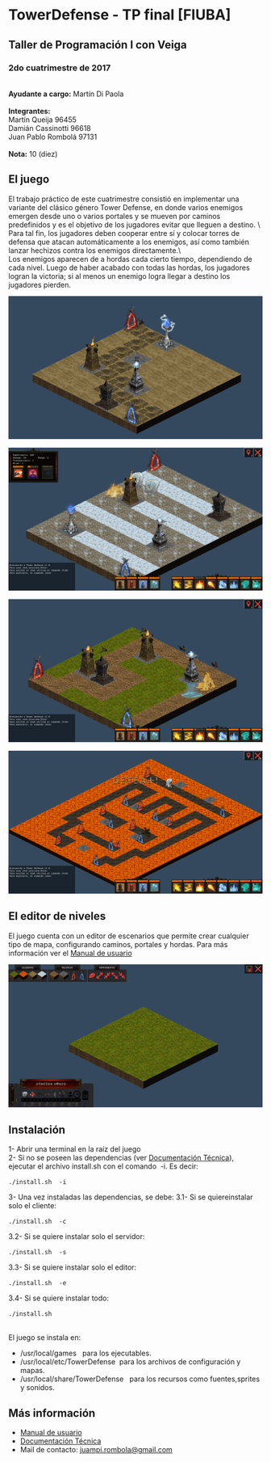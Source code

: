 # TowerDefense - TP final [FIUBA]
## Taller de Programación I con Veiga
### 2do cuatrimestre de 2017
\
**Ayudante a cargo:** Martín Di Paola \
\
**Integrantes:** \
Martín Queija 96455 \
Damián Cassinotti 96618 \
Juan Pablo Rombolá 97131 \
\
**Nota:** 10 (diez)
## El juego
El trabajo práctico de este cuatrimestre consistió en implementar una variante del clásico género Tower Defense, en donde varios enemigos emergen desde uno o varios portales y se mueven por caminos predefinidos y es el objetivo de los jugadores evitar que lleguen a destino. \ \
Para tal fin, los jugadores deben cooperar entre sí y colocar torres de defensa que atacan automáticamente a los enemigos, así como también lanzar hechizos contra los enemigos directamente.\ \
Los enemigos aparecen de a hordas cada cierto tiempo, dependiendo de cada nivel. Luego de haber acabado con todas las hordas, los jugadores logran la victoria; si al menos un enemigo logra llegar a destino los jugadores pierden.

![alt text](https://github.com/JuampiRombola/TowerDefense/blob/master/Resources/Torres.png "Vista al 06/11/17")

![alt text](https://github.com/JuampiRombola/TowerDefense/blob/master/Resources/Juego1.png "Vista nivel Easy")

![alt text](https://github.com/JuampiRombola/TowerDefense/blob/master/Resources/Juego2.png "Vista nivel Medium")

![alt text](https://github.com/JuampiRombola/TowerDefense/blob/master/Resources/Juego3.png "Vista nivel Insane")

## El editor de niveles
El juego cuenta con un editor de escenarios que permite crear cualquier tipo de mapa, configurando caminos, portales y hordas. Para más información ver el [Manual de usuario](https://github.com/JuampiRombola/TowerDefense/blob/master/Documentos/Manual%20de%20Usuario.pdf)

![alt text](https://github.com/JuampiRombola/TowerDefense/blob/master/Resources/Editor.png "Vista Editor")

## Instalación

1-​ ​Abrir​ ​una​ ​terminal​ ​en​ ​la​ ​raíz​ ​del​ ​juego\
2- Si no se poseen las dependencias (ver [Documentación Técnica](https://github.com/JuampiRombola/TowerDefense/blob/master/Documentos/Documentaci%C3%B3n%20T%C3%A9cnica.pdf)), ejecutar el archivo
install.sh​ ​con​ ​el​ ​comando​ ​ -i.​ Es decir: 
```
./install.sh​ ​ -i
```
3-​ ​Una​ ​vez​ ​instaladas​ ​las​ ​dependencias,​ se debe:
3.1-​ ​Si​ se quiere​ instalar​ ​solo​ ​el​ cliente:
```
./install.sh​ ​ -c
```
3.2-​ ​Si​ se quiere​ instalar​ solo​ el​ servidor:
```
./install.sh​ ​ -s
```
3.3-​ ​Si​ ​se quiere​ ​instalar​ ​solo​ ​el​ ​editor:
```
./install.sh​ ​ -e
```
3.4-​ ​Si​ se quiere​ instalar​ todo: 
```
./install.sh
```
\
El​ juego​​ se​ instala​ en:
- /usr/local/games ​ ​ para​ ​los​​ ejecutables.
- /usr/local/etc/TowerDefense  ​ para​ los​ ​archivos​ de​ configuración y mapas.
- /usr/local/share/TowerDefense ​ ​ para​ ​los​ recursos​ como​ fuentes,​ sprites​ y sonidos.

## Más información
- [Manual de usuario](https://github.com/JuampiRombola/TowerDefense/blob/master/Documentos/Manual%20de%20Usuario.pdf)
- [Documentación Técnica](https://github.com/JuampiRombola/TowerDefense/blob/master/Documentos/Documentaci%C3%B3n%20T%C3%A9cnica.pdf)
- Mail de contacto: juampi.rombola@gmail.com